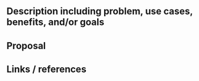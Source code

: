 <!-- Please keep feature proposals as small and simple as possible, complex ones
might be edited to make them small and simple.

You are encouraged to use the template below for feature proposals.
 -->

## Description including problem, use cases, benefits, and/or goals

## Proposal

## Links / references
